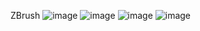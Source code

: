 ZBrush
![image](https://user-images.githubusercontent.com/90381005/153385899-2c2e817e-957c-4e27-8e1e-09af640cb0db.png)
![image](https://user-images.githubusercontent.com/90381005/155153933-31aa959a-e6a0-441b-a51d-54f9df2eab2d.png)
![image](https://user-images.githubusercontent.com/90381005/156166008-d05eb915-890d-4253-a330-1fe4773074a2.png)
![image](https://user-images.githubusercontent.com/90381005/156542464-d48a5e91-b13e-48c0-b1ea-fd737057d549.png)

